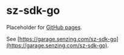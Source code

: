 # sz-sdk-go

Placeholder for [GitHub pages](https://pages.github.com/).

See [https://garage.senzing.com/sz-sdk-go](https://garage.senzing.com/sz-sdk-go).

